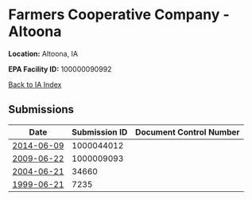 # Farmers Cooperative Company - Altoona

**Location:** Altoona, IA

**EPA Facility ID:** 100000090992

[Back to IA Index](../../index.md)

## Submissions

| Date | Submission ID | Document Control Number |
|------|--------------|-------------------------|
| [2014-06-09](submissions/1000044012.md) | 1000044012 |  |
| [2009-06-22](submissions/1000009093.md) | 1000009093 |  |
| [2004-06-21](submissions/34660.md) | 34660 |  |
| [1999-06-21](submissions/7235.md) | 7235 |  |
